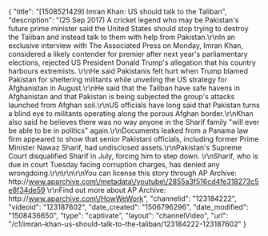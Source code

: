 {
    "title": "[1508521429] Imran Khan: US should talk to the Taliban",
    "description": "(25 Sep 2017) A cricket legend who may be Pakistan's future prime minister said the United States should stop trying to destroy the Taliban and instead talk to them with help from Pakistan.\r\nIn an exclusive interview with The Associated Press on Monday, Imran Khan, considered a likely contender for premier after next year's parliamentary elections, rejected US President Donald Trump's allegation that his country harbours extremists. \r\nHe said Pakistanis felt hurt when Trump blamed Pakistan for sheltering militants while unveiling the US strategy for Afghanistan in August.\r\nHe said that the Taliban have safe havens in Afghanistan and that Pakistan is being subjected the group's attacks launched from Afghan soil.\r\nUS officials have long said that Pakistan turns a blind eye to militants operating along the porous Afghan border.\r\nKhan also said he believes there was no way anyone in the Sharif family \"will ever be able to be in politics\" again.\r\nDocuments leaked from a Panama law firm appeared to show that senior Pakistani officials, including former Prime Minister Nawaz Sharif, had undisclosed assets.\r\nPakistan's Supreme Court disqualified Sharif in July, forcing him to step down. \r\nSharif, who is due in court Tuesday facing corruption charges, has denied any wrongdoing.\r\n\r\n\r\nYou can license this story through AP Archive: http:\/\/www.aparchive.com\/metadata\/youtube\/2855a3f516cd4fe318273c5e8f34de59 \r\nFind out more about AP Archive: http:\/\/www.aparchive.com\/HowWeWork",
    "channelid": "123184222",
    "videoid": "123187602",
    "date_created": "1506796296",
    "date_modified": "1508436650",
    "type": "captivate",
    "layout": "channelVideo",
    "url": "\/c1\/imran-khan-us-should-talk-to-the-taliban\/123184222-123187602"
}